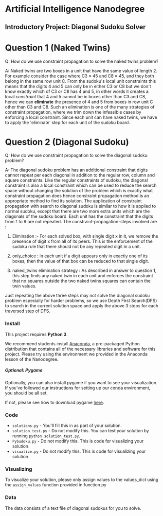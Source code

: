 # Artificial Intelligence Nanodegree
## Introductory Project: Diagonal Sudoku Solver

# Question 1 (Naked Twins)
Q: How do we use constraint propagation to solve the naked twins problem?

A: Naked twins are two boxes in a unit that have the same value of length 2. For example consider the case where C3 = 45 and C8 = 45, and they both belong in the same row unit C. From the sudoku's local unit constraints this means that the digits 4 and 5 can only be in either C3 or C8 but we don't know exactly which of C3 or C8 has 4 and 5, in other words it creates a local *constraint* that 4 and 5 cannot be in boxes other than C3 and C8, hence we can **eliminate** the presence of 4 and 5 from boxes in row unit C other than C3 and C8. Such an elimination is one of the many strategies of constraint propagation, where we trim down the infeasible cases by enforcing a local constraint. Since each unit can have naked twins, we have to apply the 'eliminate' step for each unit of the sudoku board.

# Question 2 (Diagonal Sudoku)
Q: How do we use constraint propagation to solve the diagonal sudoku problem?

A: The diagonal sudoku problem has an additional constraint that digits cannot repeat per each diagonal in addition to the regular row, column and square constraints. Like the regular constraints of sudoku, the diagonal constraint is also a local constraint which can be used to reduce the search space without changing the solution of the problem which is exactly what constraint propagation does hence constraint propagation method is an appropriate method to find its solution. The application of constraint propagation with search to diagonal sudoku is similar to how it is applied to normal sudoku, except that there are two more extra units which are the diagonals of the sudoku board. Each unit has the constraint that the digits from 1 to 9 are not repeated. The constraint-propagation-steps involved are :

1. Elimination :- For each solved box, with single digit x in it, we remove the presence of digit x from all of its peers. This is the enforcement of the sudoku rule that there should not be any repeated digit in a unit.

2. only_choice : In each unit if a digit appears only in exactly one of its boxes, then the value of that box can be reduced to that single digit.

3. naked_twins elimination strategy : As described in answer to question 1, this step finds any naked twin in each unit and enforces the constraint that no squares outside the two naked twins squares can contain the twin values.

Just repeating the above three steps may not solve the diagonal sudoku problem especially for harder problems, so we use Depth First Search(DFS) to search in the current solution space and apply the above 3 steps for each traversed step of DFS.

### Install

This project requires **Python 3**.

We recommend students install [Anaconda](https://www.continuum.io/downloads), a pre-packaged Python distribution that contains all of the necessary libraries and software for this project. 
Please try using the environment we provided in the Anaconda lesson of the Nanodegree.

##### Optional: Pygame

Optionally, you can also install pygame if you want to see your visualization. If you've followed our instructions for setting up our conda environment, you should be all set.

If not, please see how to download pygame [here](http://www.pygame.org/download.shtml).

### Code

* `solutions.py` - You'll fill this in as part of your solution.
* `solution_test.py` - Do not modify this. You can test your solution by running `python solution_test.py`.
* `PySudoku.py` - Do not modify this. This is code for visualizing your solution.
* `visualize.py` - Do not modify this. This is code for visualizing your solution.

### Visualizing

To visualize your solution, please only assign values to the values_dict using the ```assign_values``` function provided in function.py

### Data

The data consists of a text file of diagonal sudokus for you to solve.

